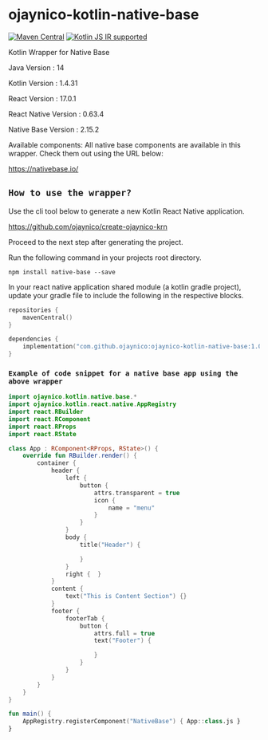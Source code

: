 # ojaynico-kotlin-native-base
[![Maven Central](https://maven-badges.herokuapp.com/maven-central/com.github.ojaynico/ojaynico-kotlin-native-base/badge.svg)](https://search.maven.org/artifact/com.github.ojaynico/ojaynico-kotlin-native-base/1.0.5/pom)
[![Kotlin JS IR supported](https://img.shields.io/badge/Kotlin%2FJS-IR%20supported-yellow)](https://kotl.in/jsirsupported)

Kotlin Wrapper for Native Base

Java Version : 14

Kotlin Version : 1.4.31

React Version : 17.0.1

React Native Version : 0.63.4

Native Base Version : 2.15.2

Available components: All native base components are available in this wrapper. Check them out using the URL below:

https://nativebase.io/

## `How to use the wrapper?`

Use the cli tool below to generate a new Kotlin React Native application.

https://github.com/ojaynico/create-ojaynico-krn

Proceed to the next step after generating the project.

Run the following command in your projects root directory.

`npm install native-base --save`

In your react native application shared module (a kotlin gradle project), update your gradle file to include the following in the respective blocks.

```kotlin
repositories {
    mavenCentral()
}

dependencies {
    implementation("com.github.ojaynico:ojaynico-kotlin-native-base:1.0.1")
}
```

### `Example of code snippet for a native base app using the above wrapper`

```kotlin
import ojaynico.kotlin.native.base.*
import ojaynico.kotlin.react.native.AppRegistry
import react.RBuilder
import react.RComponent
import react.RProps
import react.RState

class App : RComponent<RProps, RState>() {
    override fun RBuilder.render() {
        container {
            header {
                left {
                    button {
                        attrs.transparent = true
                        icon {
                            name = "menu"
                        }
                    }
                }
                body {
                    title("Header") {

                    }
                }
                right {  }
            }
            content {
                text("This is Content Section") {}
            }
            footer {
                footerTab {
                    button {
                        attrs.full = true
                        text("Footer") {

                        }
                    }
                }
            }
        }
    }
}

fun main() {
    AppRegistry.registerComponent("NativeBase") { App::class.js }
}
```
